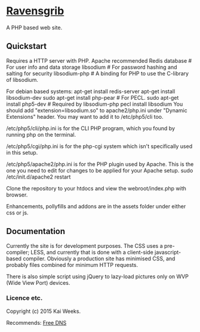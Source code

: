 # [Ravensgrib](https://www.ravensgrib.com)

A PHP based web site.


## Quickstart

Requires a HTTP server with PHP. Apache recommended
Redis database	# For user info and data storage
libsodium # For password hashing and salting for security
libsodium-php # A binding for PHP to use the C-library of libsodium.


For debian based systems:
apt-get install redis-server
apt-get install libsodium-dev
sudo apt-get install php-pear # For PECL.
sudo apt-get install php5-dev # Required by libsodium-php
pecl install libsodium
You should add "extension=libsodium.so" to apache2/php.ini under "Dynamic Extensions" header. You may want to add it to /etc/php5/cli too.

/etc/php5/cli/php.ini is for the CLI PHP program, which you found by running php on the terminal.

/etc/php5/cgi/php.ini is for the php-cgi system which isn't specifically used in this setup.

/etc/php5/apache2/php.ini is for the PHP plugin used by Apache. This is the one you need to edit for changes to be applied for your Apache setup.
sudo /etc/init.d/apache2 restart



Clone the repository to your htdocs and view the webroot/index.php with browser.


Enhancements, pollyfills and addons are in the assets folder under either css or js.


## Documentation

Currently the site is for development purposes. The CSS uses a pre-compiler; LESS, and currently that is done with a client-side javascript-based compiler. Obviously a production site has minimised CSS, and probably files combined for minimum HTTP requests.


There is also simple script using jQuery to lazy-load pictures only on WVP (Wide View Port) devices.


### Licence etc.

Copyright (c) 2015 Kai Weeks.



Recommends: [Free DNS](https://freedns.afraid.org/)